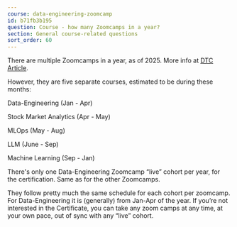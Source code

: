 ```yaml
---
course: data-engineering-zoomcamp
id: b71fb3b195
question: Course - how many Zoomcamps in a year?
section: General course-related questions
sort_order: 60
---
```


There are multiple Zoomcamps in a year, as of 2025. More info at [DTC Article](https://datatalks.club/blog/guide-to-free-online-courses-at-datatalks-club.html).

However, they are five separate courses, estimated to be during these months:

Data-Engineering (Jan - Apr)

Stock Market Analytics (Apr - May)

MLOps (May - Aug)

LLM (June - Sep)

Machine Learning (Sep - Jan)

There's only one Data-Engineering Zoomcamp “live” cohort per year, for the certification. Same as for the other Zoomcamps.

They follow pretty much the same schedule for each cohort per zoomcamp. For Data-Engineering it is (generally) from Jan-Apr of the year. If you’re not interested in the Certificate, you can take any zoom camps at any time, at your own pace, out of sync with any “live” cohort.

